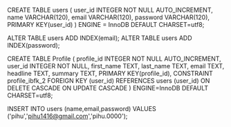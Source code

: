 CREATE TABLE users (
  user_id INTEGER NOT NULL AUTO_INCREMENT,
  name VARCHAR(120),
  email VARCHAR(120),
  password VARCHAR(120),
  PRIMARY KEY(user_id)
) ENGINE = InnoDB DEFAULT CHARSET=utf8;

ALTER TABLE users ADD INDEX(email);
ALTER TABLE users ADD INDEX(password);

CREATE TABLE Profile (
  profile_id INTEGER NOT NULL AUTO_INCREMENT,
  user_id INTEGER NOT NULL,
  first_name TEXT,
  last_name TEXT,
  email TEXT,
  headline TEXT,
  summary TEXT,
  PRIMARY KEY(profile_id),
  CONSTRAINT profile_ibfk_2
  FOREIGN KEY (user_id)
  REFERENCES users (user_id)
  ON DELETE CASCADE ON UPDATE CASCADE
) ENGINE=InnoDB DEFAULT CHARSET=utf8;

INSERT INTO users (name,email,password)
VALUES ('pihu','pihu1416@gmail.com','pihu.0000');

